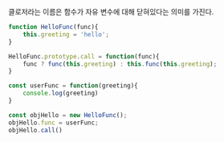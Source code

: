 
클로저라는 이름은 함수가 자유 변수에 대해 닫혀있다는 의미를 가진다. 

```javascript
function HelloFunc(func){
	this.greeting = 'hello';
}

HelloFunc.prototype.call = function(func){
	func ? func(this.greeting) : this.func(this.greeting);
}

const userFunc = function(greeting){
	console.log(greeting)
}

const objHello = new HelloFunc();
objHello.func = userFunc;
objHello.call()
```